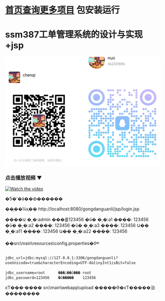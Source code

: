 # [首页查询更多项目](https://github.com/GraduationProject-ssm) 包安装运行


# ssm387工单管理系统的设计与实现+jsp

![picture](https://raw.githubusercontent.com/GraduationProject-springboot/.github/main/img/wx.png)

### 点击播放视频 ▼
[![Watch the video](https://i.sstatic.net/Vp2cE.png)]()


�Ƽ�ʹ�ã��ȸ������



��̨��¼ҳ��
http://localhost:8080/gongdanguanli/jsp/login.jsp

����Ա 			�˻�:admin 		���룺123456
�û�	  		�˻�:a1			����: 123456
�û�	  		�˻�:a2			����: 123456
�û�	  		�˻�:a3			����: 123456
Ա��	  		�˻�:a11		����: 123456
Ա��	  		�˻�:a22		����: 123456
 
��src\main\resources\config.properties�б༭
											
	jdbc_url=jdbc:mysql://127.0.0.1:3306/gongdanguanli?useUnicode=true&characterEncoding=UTF-8&tinyInt1isBit=false

	jdbc_username=root	    ���ݿ��û��� root
	jdbc_password=123456	�û�����    123456


ͼƬ���·���� src\main\webapp\upload �����ϴ�ͼƬ�����治��������











